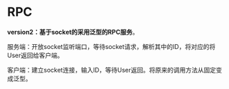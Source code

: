 # RPC 

**version2：基于socket的采用泛型的RPC服务**。

服务端：开放socket监听端口，等待socket请求，解析其中的ID，将对应的将User返回给客户端。

客户端：建立socket连接，输入ID，等待User返回。将原来的调用方法从固定变成泛型。